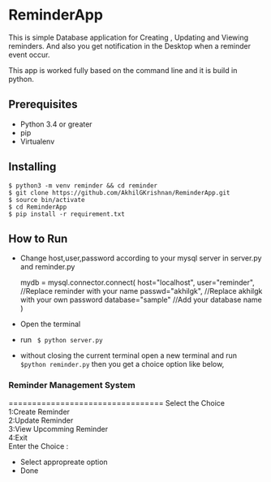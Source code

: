 # ReminderApp
This is simple Database application for Creating , Updating and Viewing reminders. And also you get  notification in the Desktop when a reminder event occur.

This app is worked fully based on the command line and it is build in python.

## Prerequisites

- Python 3.4 or greater
- pip
- Virtualenv

## Installing
```
$ python3 -m venv reminder && cd reminder
$ git clone https://github.com/AkhilGKrishnan/ReminderApp.git 
$ source bin/activate
$ cd ReminderApp
$ pip install -r requirement.txt

```
 

## How to Run

  
- Change host,user,password according to your mysql server in server.py and reminder.py

    mydb = mysql.connector.connect(
        host="localhost", 
        user="reminder", //Replace reminder with your name
        passwd="akhilgk", //Replace akhilgk with your own password
        database="sample" //Add your database name
    )
- Open the terminal    
- run  ` $ python server.py`       
- without closing the current terminal open a new terminal and run `$python reminder.py`  then you get a choice option like below,

### Reminder Management System
=================================
Select the Choice   
1:Create Reminder  
2:Update Reminder    
3:View Upcomming Reminder    
4:Exit    
Enter the Choice :

- Select appropreate option    
- Done




